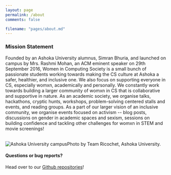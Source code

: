 ```yaml
---
layout: page
permalink: /about
comments: false

filename: "pages/about.md"
---
```

<div class="row justify-content-between">
<div class="col-md-8 pr-5">
<style type="text/css">
	<link rel="stylesheet" href="https://cdnjs.cloudflare.com/ajax/libs/font-awesome/4.7.0/css/font-awesome.min.css">

</style>

<a href="https://www.facebook.com/ashokawics" class="fa fa-facebook"></a>
<a href="https://www.instagram.com/wics.ashoka/" class="fa fa-instagram"></a>
<a href="https://www.linkedin.com/company/wics-ashoka-university" class="fa fa-linkedin"></a>

<h3>Mission Statement</h3>
Founded by an Ashoka University alumnus, Simran Bhuria, and launched on campus by Mrs. Rashmi Mohan, an ACM eminent speaker on 29th September 2016, Women in Computing Society is a small bunch of passionate students working towards making the CS culture at Ashoka a safer, healthier, and inclusive one. We also focus on supporting everyone in CS, especially womxn, academically and personally. We constantly work towards building a larger community of womxn in CS that is collaborative and supportive in nature. As an academic society, we organise talks, hackathons, cryptic hunts, workshops, problem-solving centered stalls and events, and reading groups. As a part of our larger vision of an inclusive community, we organise events focused on activism -- blog posts, discussions on gender in academic spaces and sexism, sessions on building confidence and tackling other challenges for womxn in STEM and movie screenings! 
<br><br>
<p class="mb-5"><img class="shadow-lg" src="{{site.baseurl}}/assets/images/about-1.png" alt="Ashoka University campus" />Photo by Team Ricochet, Ashoka University. </p>

<h4>Questions or bug reports?</h4>

<p>Head over to our <a href="https://github.com/wics-ashoka">Github repositories</a>!</p>

</div>

<div class="col-md-4">

<!-- <div class="sticky-top sticky-top-80">
<h5>Buy me a coffee</h5>

<p>Check out our other work on our <a target="_blank" href="https://github.com/wics-ashoka">Github Organisation <i class="fab fa-github"></i></a>.</p>

</div> -->
</div>
</div>
